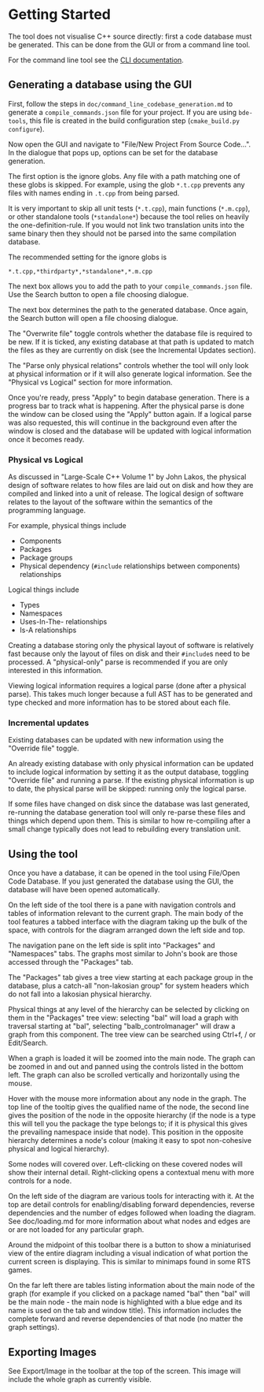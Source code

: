 # Getting Started

The tool does not visualise C++ source directly: first a code database must
be generated. This can be done from the GUI or from a command line tool.

For the command line tool see the [CLI documentation](doc/command_line_codebase_generation.md).

## Generating a database using the GUI

First, follow the steps in `doc/command_line_codebase_generation.md` to generate
a `compile_commands.json` file for your project. If you are using `bde-tools`,
this file is created in the build configuration step (`cmake_build.py configure`).

Now open the GUI and navigate to "File/New Project From Source Code...". In the dialogue that
pops up, options can be set for the database generation.

The first option is the ignore globs. Any file with a path matching one of these
globs is skipped. For example, using the glob `*.t.cpp` prevents any files with
names ending in `.t.cpp` from being parsed.

It is very important to skip all unit tests (`*.t.cpp`), main functions
(`*.m.cpp`), or other standalone tools (`*standalone*`) because the tool relies
on heavily the one-definition-rule. If you would not link two translation units
into the same binary then they should not be parsed into the same compilation
database.

The recommended setting for the ignore globs is
```
*.t.cpp,*thirdparty*,*standalone*,*.m.cpp
```

The next box allows you to add the path to your `compile_commands.json` file. Use
the Search button to open a file choosing dialogue.

The next box determines the path to the generated database. Once again, the
Search button will open a file choosing dialogue.

The "Overwrite file" toggle controls whether the database file is required to be
new. If it is ticked, any existing database at that path is updated to match
the files as they are currently on disk (see the Incremental Updates section).

The "Parse only physical relations" controls whether the tool will only look at
physical information or if it will also generate logical information. See the
"Physical vs Logical" section for more information.

Once you're ready, press "Apply" to begin database generation. There is a
progress bar to track what is happening. After the physical parse is done the
window can be closed using the "Apply" button again. If a logical parse was also
requested, this will continue in the background even after the window is closed
and the database will be updated with logical information once it becomes ready.

### Physical vs Logical
As discussed in "Large-Scale C++ Volume 1" by John Lakos, the physical design of
software relates to how files are laid out on disk and how they are compiled
and linked into a unit of release. The logical design of software relates to
the layout of the software within the semantics of the programming language.

For example, physical things include
- Components
- Packages
- Package groups
- Physical dependency (`#include` relationships between components) relationships

Logical things include
- Types
- Namespaces
- Uses-In-The- relationships
- Is-A relationships

Creating a database storing only the physical layout of software is relatively
fast because only the layout of files on disk and their `#include`s need to be
processed. A "physical-only" parse is recommended if you are only interested in
this information.

Viewing logical information requires a logical parse (done after a physical
parse). This takes much longer because a full AST has to be generated and type
checked and more information has to be stored about each file.

### Incremental updates
Existing databases can be updated with new information using the "Override file"
toggle.

An already existing database with only physical information can be updated
to include logical information by setting it as the output database, toggling
"Override file" and running a parse. If the existing physical information is
up to date, the physical parse will be skipped: running only the logical parse.

If some files have changed on disk since the database was last generated,
re-running the database generation tool will only re-parse these files and things
which depend upon them. This is similar to how re-compiling after a small change
typically does not lead to rebuilding every translation unit.

## Using the tool
Once you have a database, it can be opened in the tool using
File/Open Code Database. If you just generated the database using the GUI, the
database will have been opened automatically.

On the left side of the tool there is a pane with navigation controls and tables
of information relevant to the current graph. The main body of the tool features
a tabbed interface with the diagram taking up the bulk of the space, with
controls for the diagram arranged down the left side and top.

The navigation pane on the left side is split into "Packages" and "Namespaces"
tabs. The graphs most similar to John's book are those accessed through the
"Packages" tab.

The "Packages" tab gives a tree view starting at each package group in the
database, plus a catch-all "non-lakosian group" for system headers which do not
fall into a lakosian physical hierarchy.

Physical things at any level of the hierarchy can be selected by clicking on them
in the "Packages" tree view: selecting "bal" will load a graph with traversal
starting at "bal", selecting "balb_controlmanager" will draw a graph from this
component. The tree view can be searched using Ctrl+f, / or Edit/Search.

When a graph is loaded it will be zoomed into the main node. The graph can be
zoomed in and out and panned using the controls listed in the bottom left. The
graph can also be scrolled vertically and horizontally using the mouse.

Hover with the mouse more information about any node in the graph. The top line
of the tooltip gives the qualified name of the node, the second line gives the
position of the node in the opposite hierarchy (if the node is a type this will
tell you the package the type belongs to; if it is physical this gives the
prevailing namespace inside that node). This position in the opposite hierarchy
determines a node's colour (making it easy to spot non-cohesive physical and
logical hierarchy).

Some nodes will covered over. Left-clicking on these covered nodes will show
their internal detail. Right-clicking opens a contextual menu with more controls
for a node.

On the left side of the diagram are various tools for interacting with it. At the
top are detail controls for enabling/disabling forward dependencies, reverse
dependencies and the number of edges followed when loading the diagram. See
doc/loading.md for more information about what nodes and edges are or are not
loaded for any particular graph.

Around the midpoint of this toolbar there is a button to show a miniaturised view
of the entire diagram including a visual indication of what portion the current
screen is displaying. This is similar to minimaps found in some RTS games.

On the far left there are tables listing information about the main node of the
graph (for example if you clicked on a package named "bal" then "bal" will be the main node -
the main node is highlighted with a blue edge and its name is used on the tab and
window title). This information includes the complete forward and reverse
dependencies of that node (no matter the graph settings).

## Exporting Images

See Export/Image in the toolbar at the top of the screen. This image will include
the whole graph as currently visible.
